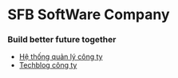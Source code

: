 # SFB SoftWare Company
### Build better future together
- [Hệ thống quản lý công ty](https:erp.sfbs-software.com)
- [Techblog công ty](https://sfbsoft.github.io/techblog)
